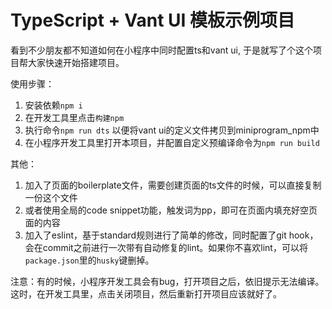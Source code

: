 # TypeScript + Vant UI 模板示例项目

看到不少朋友都不知道如何在小程序中同时配置ts和vant ui, 于是就写了个这个项目帮大家快速开始搭建项目。

使用步骤：
1. 安装依赖`npm i`
2. 在开发工具里点击`构建npm`
3. 执行命令`npm run dts` 以便将vant ui的定义文件拷贝到miniprogram_npm中
4. 在小程序开发工具里打开本项目，并配置自定义预编译命令为`npm run build`

其他：
1. 加入了页面的boilerplate文件，需要创建页面的ts文件的时候，可以直接复制一份这个文件
2. 或者使用全局的code snippet功能，触发词为pp，即可在页面内填充好空页面的内容
3. 加入了eslint，基于standard规则进行了简单的修改，同时配置了git hook，会在commit之前进行一次带有自动修复的lint。如果你不喜欢lint，可以将`package.json`里的`husky`键删掉。

注意：有的时候，小程序开发工具会有bug，打开项目之后，依旧提示无法编译。这时，在开发工具里，点击关闭项目，然后重新打开项目应该就好了。